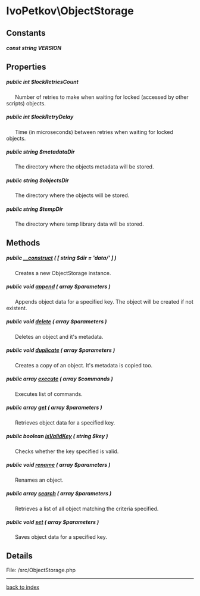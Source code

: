 # IvoPetkov\ObjectStorage

## Constants

##### const string VERSION

## Properties

##### public int $lockRetriesCount

&nbsp;&nbsp;&nbsp;&nbsp;&nbsp;&nbsp;Number of retries to make when waiting for locked (accessed by other scripts) objects.

##### public int $lockRetryDelay

&nbsp;&nbsp;&nbsp;&nbsp;&nbsp;&nbsp;Time (in microseconds) between retries when waiting for locked objects.

##### public string $metadataDir

&nbsp;&nbsp;&nbsp;&nbsp;&nbsp;&nbsp;The directory where the objects metadata will be stored.

##### public string $objectsDir

&nbsp;&nbsp;&nbsp;&nbsp;&nbsp;&nbsp;The directory where the objects will be stored.

##### public string $tempDir

&nbsp;&nbsp;&nbsp;&nbsp;&nbsp;&nbsp;The directory where temp library data will be stored.

## Methods

##### public [__construct](ivopetkov.objectstorage.__construct.method.md) ( [ string $dir = 'data/' ] )

&nbsp;&nbsp;&nbsp;&nbsp;&nbsp;&nbsp;Creates a new ObjectStorage instance.

##### public void [append](ivopetkov.objectstorage.append.method.md) ( array $parameters )

&nbsp;&nbsp;&nbsp;&nbsp;&nbsp;&nbsp;Appends object data for a specified key. The object will be created if not existent.

##### public void [delete](ivopetkov.objectstorage.delete.method.md) ( array $parameters )

&nbsp;&nbsp;&nbsp;&nbsp;&nbsp;&nbsp;Deletes an object and it's metadata.

##### public void [duplicate](ivopetkov.objectstorage.duplicate.method.md) ( array $parameters )

&nbsp;&nbsp;&nbsp;&nbsp;&nbsp;&nbsp;Creates a copy of an object. It's metadata is copied too.

##### public array [execute](ivopetkov.objectstorage.execute.method.md) ( array $commands )

&nbsp;&nbsp;&nbsp;&nbsp;&nbsp;&nbsp;Executes list of commands.

##### public array [get](ivopetkov.objectstorage.get.method.md) ( array $parameters )

&nbsp;&nbsp;&nbsp;&nbsp;&nbsp;&nbsp;Retrieves object data for a specified key.

##### public boolean [isValidKey](ivopetkov.objectstorage.isvalidkey.method.md) ( string $key )

&nbsp;&nbsp;&nbsp;&nbsp;&nbsp;&nbsp;Checks whether the key specified is valid.

##### public void [rename](ivopetkov.objectstorage.rename.method.md) ( array $parameters )

&nbsp;&nbsp;&nbsp;&nbsp;&nbsp;&nbsp;Renames an object.

##### public array [search](ivopetkov.objectstorage.search.method.md) ( array $parameters )

&nbsp;&nbsp;&nbsp;&nbsp;&nbsp;&nbsp;Retrieves a list of all object matching the criteria specified.

##### public void [set](ivopetkov.objectstorage.set.method.md) ( array $parameters )

&nbsp;&nbsp;&nbsp;&nbsp;&nbsp;&nbsp;Saves object data for a specified key.

## Details

File: /src/ObjectStorage.php

---

[back to index](index.md)


